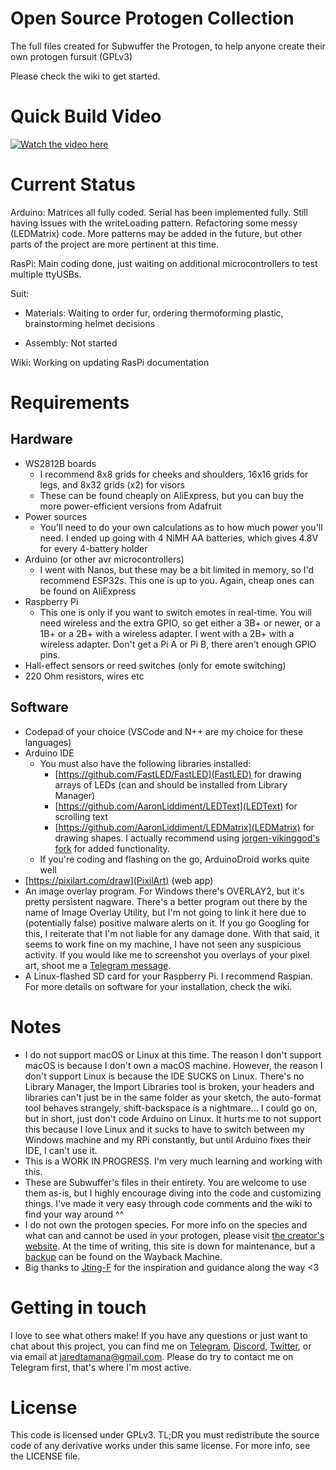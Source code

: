 # Open Source Protogen Collection
 The full files created for Subwuffer the Protogen, to help anyone create their own protogen fursuit (GPLv3)
 
 Please check the wiki to get started.
 
# Quick Build Video

[![Watch the video here](https://i.postimg.cc/d0mJMbHL/screenshot-22.png)](https://youtu.be/kCo-e5A9jBQ)
 
# Current Status
Arduino: Matrices all fully coded. Serial has been implemented fully. Still having issues with the writeLoading pattern. Refactoring some messy (LEDMatrix) code. More patterns may be added in the future, but other parts of the project are more pertinent at this time.

RasPi: Main coding done, just waiting on additional microcontrollers to test multiple ttyUSBs.

Suit:

- Materials: Waiting to order fur, ordering thermoforming plastic, brainstorming helmet decisions
	
- Assembly: Not started
	
Wiki: Working on updating RasPi documentation

# Requirements
## Hardware
- WS2812B boards
	- I recommend 8x8 grids for cheeks and shoulders, 16x16 grids for legs, and 8x32 grids (x2) for visors
	- These can be found cheaply on AliExpress, but you can buy the more power-efficient versions from Adafruit
- Power sources
	- You'll need to do your own calculations as to how much power you'll need. I ended up going with 4 NiMH AA batteries, which gives 4.8V for every 4-battery holder
- Arduino (or other avr microcontrollers)
	- I went with Nanos, but these may be a bit limited in memory, so I'd recommend ESP32s. This one is up to you. Again, cheap ones can be found on AliExpress	
- Raspberry Pi
	- This one is only if you want to switch emotes in real-time. You will need wireless and the extra GPIO, so get either a 3B+ or newer, or a 1B+ or a 2B+ with a wireless adapter. I went with a 2B+ with a wireless adapter. Don't get a Pi A or Pi B, there aren't enough GPIO pins.
- Hall-effect sensors or reed switches (only for emote switching)
- 220 Ohm resistors, wires etc

## Software
- Codepad of your choice (VSCode and N++ are my choice for these languages)
- Arduino IDE
	- You must also have the following libraries installed:
		- [https://github.com/FastLED/FastLED](FastLED) for drawing arrays of LEDs (can and should be installed from Library Manager)
		- [https://github.com/AaronLiddiment/LEDText](LEDText) for scrolling text
		- [https://github.com/AaronLiddiment/LEDMatrix](LEDMatrix) for drawing shapes. I actually recommend using [jorgen-vikinggod's fork](https://jorgen-vikinggod.github.io/LEDMatrix/) for added functionality.
	- If you're coding and flashing on the go, ArduinoDroid works quite well
- [https://pixilart.com/draw](PixilArt) (web app)
- An image overlay program. For Windows there's OVERLAY2, but it's pretty persistent nagware. There's a better program out there by the name of Image Overlay Utility, but I'm not going to link it here due to (potentially false) positive malware alerts on it. If you go Googling for this, I reiterate that I'm not liable for any damage done. With that said, it seems to work fine on my machine, I have not seen any suspicious activity. If you would like me to screenshot you overlays of your pixel art, shoot me a [Telegram message](https://t.me/JaredTamana).
- A Linux-flashed SD card for your Raspberry Pi. I recommend Raspian. For more details on software for your installation, check the wiki.

# Notes
- I do not support macOS or Linux at this time. The reason I don't support macOS is because I don't own a macOS machine. However, the reason I don't support Linux is because the IDE SUCKS on Linux. There's no Library Manager, the Import Libraries tool is broken, your headers and libraries can't just be in the same folder as your sketch, the auto-format tool behaves strangely, shift-backspace is a nightmare... I could go on, but in short, just don't code Arduino on Linux. It hurts me to not support this because I love Linux and it sucks to have to switch between my Windows machine and my RPi constantly, but until Arduino fixes their IDE, I can't use it.
- This is a WORK IN PROGRESS. I'm very much learning and working with this.
- These are Subwuffer's files in their entirety. You are welcome to use them as-is, but I highly encourage diving into the code and customizing things. I've made it very easy through code comments and the wiki to find your way around ^^
- I do not own the protogen species. For more info on the species and what can and cannot be used in your protogen, please visit [the creator's website](https://www.primaproto.com/). At the time of writing, this site is down for maintenance, but a [backup](https://web.archive.org/web/20191025141630/https://www.primaproto.com/) can be found on the Wayback Machine.
- Big thanks to [Jting-F](https://www.youtube.com/channel/UCz8RfRGTDPPoexpyAg22kbg) for the inspiration and guidance along the way <3

# Getting in touch
I love to see what others make! If you have any questions or just want to chat about this project, you can find me on [Telegram](https://t.me/JaredTamana), [Discord](https://discordapp.com/users/375613991294205964), [Twitter](https://twitter.com/JaredTamana), or via email at [jaredtamana@gmail.com](mailto:jaredtamana@gmail.com). Please do try to contact me on Telegram first, that's where I'm most active.

# License
This code is licensed under GPLv3. TL;DR you must redistribute the source code of any derivative works under this same license. For more info, see the LICENSE file.
